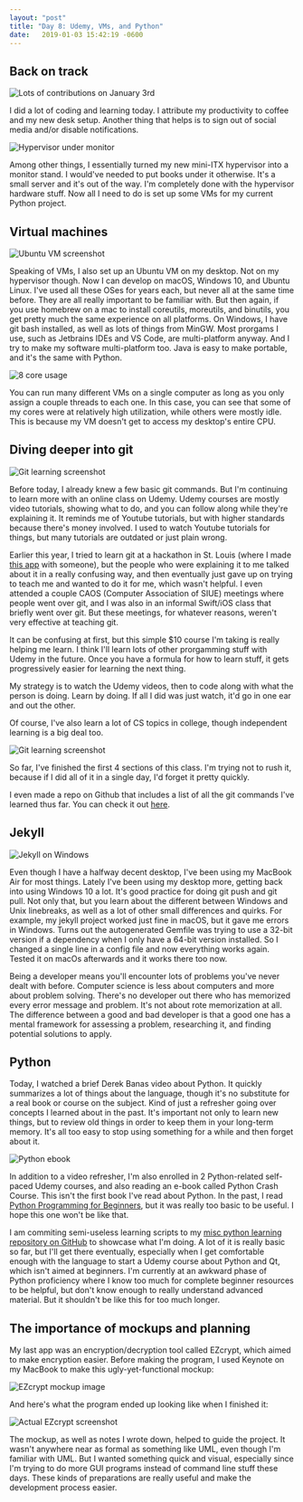 ```yaml
---
layout: "post"
title: "Day 8: Udemy, VMs, and Python"
date:   2019-01-03 15:42:19 -0600
---
```


## Back on track

![Lots of contributions on January 3rd](/assets/contributions_jan_3.PNG)

I did a lot of coding and learning today. I attribute my productivity to coffee and my new desk setup. Another thing that helps is to sign out of social media and/or disable notifications. 

![Hypervisor under monitor](/assets/screens_and_arrow.JPG)

Among other things, I essentially turned my new mini-ITX hypervisor into a monitor stand. I would've needed to put books under it otherwise. It's a small server and it's out of the way. I'm completely done with the hypervisor hardware stuff. Now all I need to do is set up some VMs for my current Python project.

## Virtual machines

![Ubuntu VM screenshot](/assets/ubuntu_vm.PNG)

Speaking of VMs, I also set up an Ubuntu VM on my desktop. Not on my hypervisor though. Now I can develop on macOS, Windows 10, and Ubuntu Linux. I've used all these OSes for years each, but never all at the same time before. They are all really important to be familiar with. But then again, if you use homebrew on a mac to install coreutils, moreutils, and binutils, you get pretty much the same experience on all platforms. On Windows, I have git bash installed, as well as lots of things from MinGW. Most prorgams I use, such as Jetbrains IDEs and VS Code, are multi-platform anyway. And I try to make my software multi-platform too. Java is easy to make portable, and it's the same with Python. 

![8 core usage](/assets/8_core_usage.PNG)

You can run many different VMs on a single computer as long as you only assign a couple threads to each one. In this case, you can see that some of my cores were at relatively high utilization, while others were mostly idle. This is because my VM doesn't get to access my desktop's entire CPU.

## Diving deeper into git

![Git learning screenshot](/assets/git_learning1.PNG)

Before today, I already knew a few basic git commands. But I'm continuing to learn more with an online class on Udemy. Udemy courses are mostly video tutorials, showing what to do, and you can follow along while they're explaining it. It reminds me of Youtube tutorials, but with higher standards because there's money involved. I used to watch Youtube tutorials for things, but many tutorials are outdated or just plain wrong. 

Earlier this year, I tried to learn git at a hackathon in St. Louis (where I made [this app](https://github.com/0x416c616e/roadwarrior) with someone), but the people who were explaining it to me talked about it in a really confusing way, and then eventually just gave up on trying to teach me and wanted to do it for me, which wasn't helpful. I even attended a couple CAOS (Computer Association of SIUE) meetings where people went over git, and I was also in an informal Swift/iOS class that briefly went over git. But these meetings, for whatever reasons, weren't very effective at teaching git. 

It can be confusing at first, but this simple $10 course I'm taking is really helping me learn. I think I'll learn lots of other prorgamming stuff with Udemy in the future. Once you have a formula for how to learn stuff, it gets progressively easier for learning the next thing. 

My strategy is to watch the Udemy videos, then to code along with what the person is doing. Learn by doing. If all I did was just watch, it'd go in one ear and out the other. 

Of course, I've also learn a lot of CS topics in college, though independent learning is a big deal too. 

![Git learning screenshot](/assets/git_learning2.PNG)

So far, I've finished the first 4 sections of this class. I'm trying not to rush it, because if I did all of it in a single day, I'd forget it pretty quickly.

I even made a repo on Github that includes a list of all the git commands I've learned thus far. You can check it out [here](https://github.com/0x416c616e/gitUdemyLearning).

## Jekyll 

![Jekyll on Windows](/assets/jekyll_windows_fix.PNG)

Even though I have a halfway decent desktop, I've been using my MacBook Air for most things. Lately I've been using my desktop more, getting back into using Windows 10 a lot. It's good practice for doing git push and git pull. Not only that, but you learn about the different between Windows and Unix linebreaks, as well as a lot of other small differences and quirks. For example, my jekyll project worked just fine in macOS, but it gave me errors in Windows. Turns out the autogenerated Gemfile was trying to use a 32-bit version if a dependency when I only have a 64-bit version installed. So I changed a single line in a config file and now everything works again. Tested it on macOs afterwards and it works there too now.

Being a developer means you'll encounter lots of problems you've never dealt with before. Computer science is less about computers and more about problem solving. There's no developer out there who has memorized every error message and problem. It's not about rote memorization at all. The difference between a good and bad developer is that a good one has a mental framework for assessing a problem, researching it, and finding potential solutions to apply. 

## Python

Today, I watched a brief Derek Banas video about Python. It quickly summarizes a lot of things about the language, though it's no substitute for a real book or course on the subject. Kind of just a refresher going over concepts I learned about in the past. It's important not only to learn new things, but to review old things in order to keep them in your long-term memory. It's all too easy to stop using something for a while and then forget about it.

![Python ebook](/assets/python_ebook.PNG)

In addition to a video refresher, I'm also enrolled in 2 Python-related self-paced Udemy courses, and also reading an e-book called Python Crash Course. This isn't the first book I've read about Python. In the past, I read [Python Programming for Beginners](https://www.amazon.com/Python-Programming-Beginners-Introduction-Computer-ebook/dp/B00N4IQRD4), but it was really too basic to be useful. I hope this one won't be like that. 

I am commiting semi-useless learning scripts to my [misc python learning repository on GitHub](https://github.com/0x416c616e/misc_python_1) to showcase what I'm doing. A lot of it is really basic so far, but I'll get there eventually, especially when I get comfortable enough with the language to start a Udemy course about Python and Qt, which isn't aimed at beginners. I'm currently at an awkward phase of Python proficiency where I know too much for complete beginner resources to be helpful, but don't know enough to really understand advanced material. But it shouldn't be like this for too much longer.

## The importance of mockups and planning

My last app was an encryption/decryption tool called EZcrypt, which aimed to make encryption easier. Before making the program, I used Keynote on my MacBook to make this ugly-yet-functional mockup:

![EZcrypt mockup image](/assets/ez_mockup1.png)

And here's what the program ended up looking like when I finished it:

![Actual EZcrypt screenshot](/assets/ez_mockup2.png)

The mockup, as well as notes I wrote down, helped to guide the project. It wasn't anywhere near as formal as something like UML, even though I'm familiar with UML. But I wanted something quick and visual, especially since I'm trying to do more GUI programs instead of command line stuff these days. These kinds of preparations are really useful and make the development process easier. 